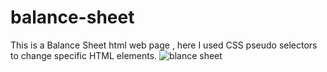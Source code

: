 # balance-sheet
This is a Balance Sheet html web page , here I used  CSS pseudo selectors to change specific HTML elements.
![blance sheet](https://github.com/AbdullaAlHarun/balance-sheet/assets/142358355/a72a9700-276f-49d1-bf1d-ffa07ef76e5a)
